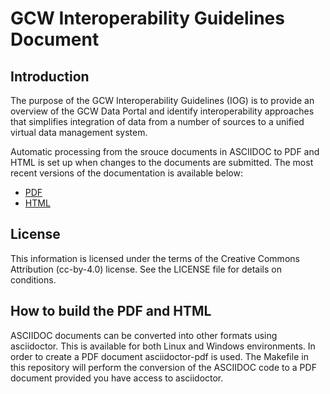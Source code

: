 # GCW Interoperability Guidelines Document

## Introduction
The purpose of the GCW Interoperability Guidelines (IOG) is to provide an overview of the GCW Data Portal and identify interoperability approaches that simplifies integration of data from a number of sources to a unified virtual data management system. 

Automatic processing from the srouce documents in ASCIIDOC to PDF and HTML is set up when changes to the documents are submitted. The most recent versions of the documentation is available below:

- [PDF](https://github.com/GlobalCryosphereWatch/IOG/blob/master/gcw-dm-guidelines.pdf)
- [HTML](https://htmlpreview.github.io/?https://github.com/GlobalCryosphereWatch/IOG/blob/master/gcw-dm-guidelines.html)

## License
This information is licensed under the terms of the Creative Commons Attribution (cc-by-4.0) license. See the LICENSE file for details on conditions.

## How to build the PDF and HTML
ASCIIDOC documents can be converted into other formats using asciidoctor. This is available for both Linux and Windows environments. In order to create a PDF document asciidoctor-pdf is used. The Makefile in this repository will perform the conversion of the ASCIIDOC code to a PDF document provided you have access to asciidoctor.
